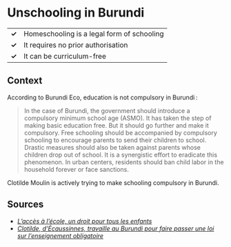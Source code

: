 # Unschooling in Burundi
| | |
|-|-|
| __✓__ | Homeschooling is a legal form of schooling |
| __✓__ | It requires no prior authorisation |
| __✓__ | It can be curriculum-free |

## Context

According to Burundi Eco, education is not compulsory in Burundi :

> In the case of Burundi, the government should introduce a compulsory minimum school age (ASMO). It has taken the step of making basic education free. But it should go further and make it compulsory. Free schooling should be accompanied by compulsory schooling to encourage parents to send their children to school. Drastic measures should also be taken against parents whose children drop out of school. It is a synergistic effort to eradicate this phenomenon. In urban centers, residents should ban child labor in the household forever or face sanctions.

Clotilde Moulin is actively trying to make schooling compulsory in Burundi.

## Sources

* [_L’accès à l’école, un droit pour tous les enfants_](https://burundi-eco.com/acces-ecole-droit-pour-tous-enfants/#.ZFQMQS8Rpgg)
* [_Clotilde, d’Écaussinnes, travaille au Burundi pour faire passer une loi sur l’enseignement obligatoire_](https://www.sudinfo.be/id858961/article/2024-07-17/clotilde-decaussinnes-travaille-au-burundi-pour-faire-passer-une-loi-sur#:~:text=r%C3%A9gion%20du%20Centre-,Clotilde%2C%20d'%C3%89caussinnes%2C%20travaille%20au%20Burundi%20pour%20faire%20passer,le%20Burundi.)
